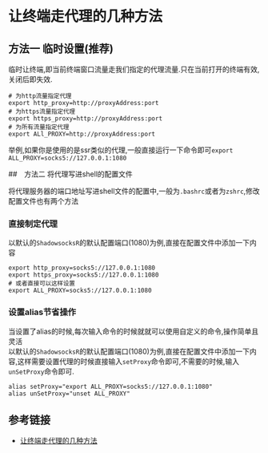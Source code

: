 # 让终端走代理的几种方法

## 方法一 临时设置(推荐)

临时让终端,即当前终端窗口流量走我们指定的代理流量.只在当前打开的终端有效,关闭后即失效.

```shell
# 为http流量指定代理
export http_proxy=http://proxyAddress:port
# 为https流量指定代理
export https_proxy=http://proxyAddress:port
# 为所有流量指定代理
export ALl_PROXY=http://proxyAddress:port
```

举例,如果你是使用的是ssr类似的代理,一般直接运行一下命令即可`export ALL_PROXY=socks5://127.0.0.1:1080`

##　方法二 将代理写进shell的配置文件

将代理服务器的端口地址写进shell文件的配置中,一般为`.bashrc`或者为`zshrc`,修改配置文件也有两个方法

### 直接制定代理

以默认的`ShadowsocksR`的默认配置端口(1080)为例,直接在配置文件中添加一下内容

```shell
export http_proxy=socks5://127.0.0.1:1080
export https_proxy=socks5://127.0.0.1:1080
# 或者直接可以这样设置
export ALL_PROXY=socks5://127.0.0.1:1080
```

### 设置alias节省操作

当设置了alias的时候,每次输入命令的时候就就可以使用自定义的命令,操作简单且灵活  
以默认的`ShadowsocksR`的默认配置端口(1080)为例,直接在配置文件中添加一下内容,这样需要设置代理的时候直接输入`setProxy`命令即可,不需要的时候,输入`unSetProxy`命令即可.

```shell
alias setProxy="export ALL_PROXY=socks5://127.0.0.1:1080"
alias unSetProxy="unset ALL_PROXY"
```

## 参考链接

- [让终端走代理的几种方法](https://blog.fazero.me/2015/09/15/%E8%AE%A9%E7%BB%88%E7%AB%AF%E8%B5%B0%E4%BB%A3%E7%90%86%E7%9A%84%E5%87%A0%E7%A7%8D%E6%96%B9%E6%B3%95/)
